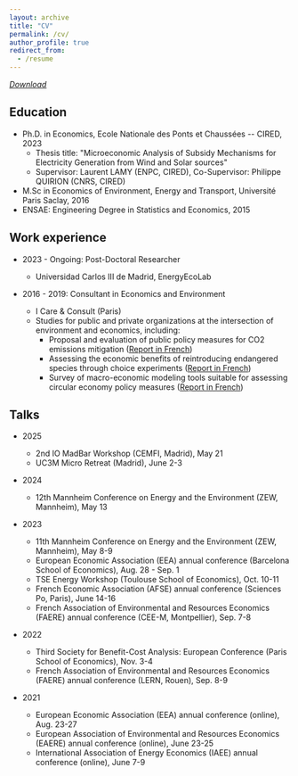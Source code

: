 ```yaml
---
layout: archive
title: "CV"
permalink: /cv/
author_profile: true
redirect_from:
  - /resume
---
```

<!-- Google tag (gtag.js) -->
<script async src="https://www.googletagmanager.com/gtag/js?id=G-Z7QB0ZV44P"></script>
<script>
  window.dataLayer = window.dataLayer || [];
  function gtag(){dataLayer.push(arguments);}
  gtag('js', new Date());

  gtag('config', 'G-Z7QB0ZV44P');
</script>

[*Download*](http://c-leblanc.github.io/files/CV_Leblanc_202312.pdf)

Education
------
* Ph.D. in Economics, Ecole Nationale des Ponts et Chaussées -- CIRED, 2023
  * Thesis title: "Microeconomic Analysis of Subsidy Mechanisms for Electricity Generation from Wind and Solar sources"
  * Supervisor: Laurent LAMY (ENPC, CIRED), Co-Supervisor: Philippe QUIRION (CNRS, CIRED)
* M.Sc in Economics of Environment, Energy and Transport, Université Paris Saclay, 2016
* ENSAE: Engineering Degree in Statistics and Economics, 2015

Work experience
------
* 2023 - Ongoing: Post-Doctoral Researcher
  * Universidad Carlos III de Madrid, EnergyEcoLab

* 2016 - 2019: Consultant in Economics and Environment
  * I Care & Consult (Paris)
  * Studies for public and private organizations at the intersection of environment and economics, including:
    * Proposal and evaluation of public policy measures for CO2 emissions mitigation ([Report in French](https://www.bioenergie-promotion.fr/wp-content/uploads/2017/11/ademe_bc_010306.pdf))
    * Assessing the economic benefits of reintroducing endangered species through choice experiments ([Report in French](https://www.ecologie.gouv.fr/sites/default/files/Efese%20-%20Recommandations%20%C3%A0%20partir%20du%20cas%20de%20la%20r%C3%A9introduction%20des%20vautours.pdf))
    * Survey of macro-economic modeling tools suitable for assessing circular economy policy measures ([Report in French](https://librairie.ademe.fr/dechets-economie-circulaire/817-modelisation-macroeconomique-appliquee-a-l-economie-circulaire.html))


Talks
------
* 2025
  * 2nd IO MadBar Workshop (CEMFI, Madrid), May 21
  * UC3M Micro Retreat (Madrid), June 2-3
    
* 2024
  * 12th Mannheim Conference on Energy and the Environment (ZEW, Mannheim), May 13
  
* 2023
  * 11th Mannheim Conference on Energy and the Environment (ZEW, Mannheim), May 8-9
  * European Economic Association (EEA) annual conference (Barcelona School of Economics), Aug. 28 - Sep. 1
  * TSE Energy Workshop (Toulouse School of Economics), Oct. 10-11
  * French Economic Association (AFSE) annual conference (Sciences Po, Paris), June 14-16
  * French Association of Environmental and Resources Economics (FAERE) annual conference (CEE-M, Montpellier), Sep. 7-8

* 2022
  * Third Society for Benefit-Cost Analysis: European Conference (Paris School of Economics), Nov. 3-4
  * French Association of Environmental and Resources Economics (FAERE) annual conference (LERN, Rouen), Sep. 8-9

* 2021
  * European Economic Association (EEA) annual conference (online), Aug. 23-27
  * European Association of Environmental and Resources Economics (EAERE) annual conference (online), June 23-25
  * International Association of Energy Economics (IAEE) annual conference (online), June 7-9
